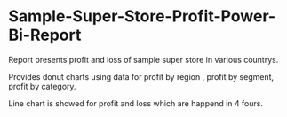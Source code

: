# Sample-Super-Store-Profit-Power-Bi-Report
Report presents profit and loss of sample super store in various countrys. 

Provides donut charts using data for profit by region , profit by segment, profit by category.

Line chart is showed for profit and loss which are happend in 4 fours.

